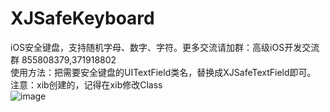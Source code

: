 # XJSafeKeyboard
iOS安全键盘，支持随机字母、数字、字符。更多交流请加群：高级iOS开发交流群 855808379,371918802
<br>
使用方法：把需要安全键盘的UITextField类名，替换成XJSafeTextField即可。
<br>
注意：xib创建的，记得在xib修改Class
<br>
 ![image](https://github.com/xjlove/XJSafeKeyboard/blob/master/QQ20190422-144338-HD%20(1).gif)
